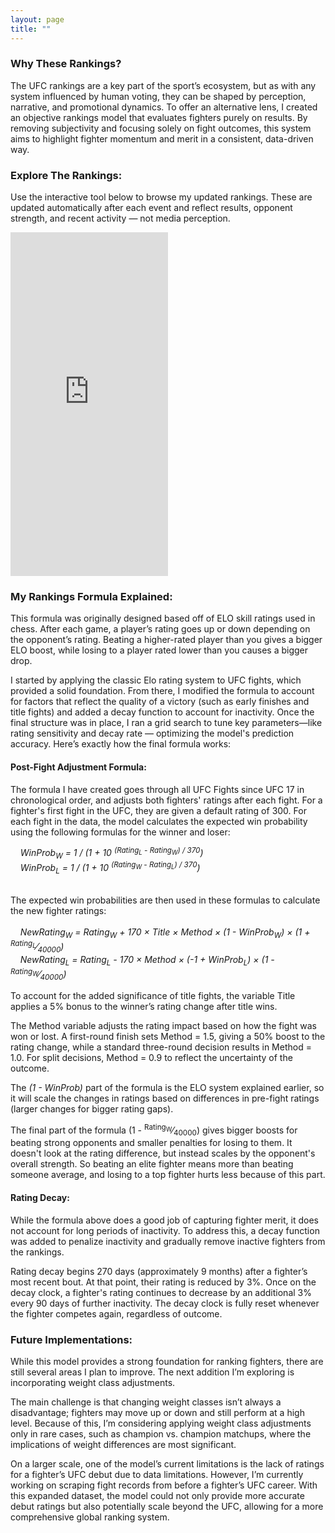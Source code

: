 ```yaml
---
layout: page
title: ""
---
```


### Why These Rankings?

The UFC rankings are a key part of the sport’s ecosystem, but as with any system influenced by human voting, they can be shaped by perception, narrative, and promotional dynamics. To offer an alternative lens, I created an objective rankings model that evaluates fighters purely on results. By removing subjectivity and focusing solely on fight outcomes, this system aims to highlight fighter momentum and merit in a consistent, data-driven way.

### Explore The Rankings:
Use the interactive tool below to browse my updated rankings. These are updated automatically after each event and reflect results, opponent strength, and recent activity — not media perception.

<iframe 
  src="https://ryanoconnell.shinyapps.io/rankings/"
  width="50%" 
  height="550" 
  style="border:none;">
</iframe>


### My Rankings Formula Explained:

This formula was originally designed based off of ELO skill ratings used in chess. After each game, a player’s rating goes up or down depending on the opponent’s rating. Beating a higher-rated player than you gives a bigger ELO boost, while losing to a player rated lower than you causes a bigger drop. 

I started by applying the classic Elo rating system to UFC fights, which provided a solid foundation. From there, I modified the formula to account for factors that reflect the quality of a victory (such as early finishes and title fights) and added a decay function to account for inactivity. Once the final structure was in place, I ran a grid search to tune key parameters—like rating sensitivity and decay rate — optimizing the model's prediction accuracy. Here’s exactly how the final formula works:

#### Post-Fight Adjustment Formula:
The formula I have created goes through all UFC Fights since UFC 17 in chronological order, and adjusts both fighters' ratings after each fight. For a fighter's first fight in the UFC, they are given a default rating of 300. For each fight in the data, the model calculates the expected win probability using the following formulas for the winner and loser: &nbsp;<br>

&nbsp;&nbsp;&nbsp;&nbsp;*WinProb<sub>W</sub> = 1 / (1 + 10 <sup>(Rating<sub>L</sub> - Rating<sub>W</sub>) / 370</sup>)* &nbsp;<br>
&nbsp;&nbsp;&nbsp;&nbsp;*WinProb<sub>L</sub> = 1 / (1 + 10 <sup>(Rating<sub>W</sub> - Rating<sub>L</sub>) / 370</sup>)* &nbsp;<br>
&nbsp;<br>

The expected win probabilities are then used in these formulas to calculate the new fighter ratings: &nbsp;<br>
&nbsp;<br>
&nbsp;&nbsp;&nbsp;&nbsp;*NewRating<sub>W</sub> = Rating<sub>W</sub> + 170 × Title × Method × (1 - WinProb<sub>W</sub>) × (1 + <sup>Rating<sub>L</sub></sup>&frasl;<sub>40000</sub>)* &nbsp;<br>
&nbsp;&nbsp;&nbsp;&nbsp;*NewRating<sub>L</sub> = Rating<sub>L</sub> - 170 × Method × (-1 + WinProb<sub>L</sub>) × (1 - <sup>Rating<sub>W</sub></sup>&frasl;<sub>40000</sub>)* &nbsp;<br>


To account for the added significance of title fights, the variable Title applies a 5% bonus to the winner’s rating change after title wins.

The Method variable adjusts the rating impact based on how the fight was won or lost. A first-round finish sets Method = 1.5, giving a 50% boost to the rating change, while a standard three-round decision results in Method = 1.0. For split decisions, Method = 0.9 to reflect the uncertainty of the outcome.

The *(1 - WinProb)* part of the formula is the ELO system explained earlier, so it will scale the changes in ratings based on differences in pre-fight ratings (larger changes for bigger rating gaps).

The final part of the formula (1 - <sup>Rating<sub>W</sub></sup>&frasl;<sub>40000</sub>) gives bigger boosts for beating strong opponents and smaller penalties for losing to them. It doesn't look at the rating difference, but instead scales by the opponent's overall strength. So beating an elite fighter means more than beating someone average, and losing to a top fighter hurts less because of this part.

#### Rating Decay:
While the formula above does a good job of capturing fighter merit, it does not account for long periods of inactivity. To address this, a decay function was added to penalize inactivity and gradually remove inactive fighters from the rankings.

Rating decay begins 270 days (approximately 9 months) after a fighter’s most recent bout. At that point, their rating is reduced by 3%. Once on the decay clock, a fighter's rating continues to decrease by an additional 3% every 90 days of further inactivity. The decay clock is fully reset whenever the fighter competes again, regardless of outcome.

### Future Implementations:

While this model provides a strong foundation for ranking fighters, there are still several areas I plan to improve. The next addition I’m exploring is incorporating weight class adjustments.

The main challenge is that changing weight classes isn’t always a disadvantage; fighters may move up or down and still perform at a high level. Because of this, I’m considering applying weight class adjustments only in rare cases, such as champion vs. champion matchups, where the implications of weight differences are most significant.

On a larger scale, one of the model’s current limitations is the lack of ratings for a fighter’s UFC debut due to data limitations. However, I’m currently working on scraping fight records from before a fighter’s UFC career. With this expanded dataset, the model could not only provide more accurate debut ratings but also potentially scale beyond the UFC, allowing for a more comprehensive global ranking system.



